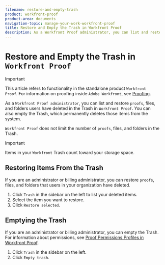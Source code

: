 ```yaml
---
filename: restore-and-empty-trash
product: workfront-proof
product-area: documents
navigation-topic: manage-your-work-workfront-proof
title: Restore and Empty the Trash in Workfront Proof
description: As a Workfront Proof administrator, you can list and restore proofs, files, and folders users have deleted in the Trash in Workfront Proof. You can also empty the Trash, which permanently deletes those items from the system.
---
```


# Restore and Empty the Trash in `Workfront Proof`

>[!IMPORTANT]
>
>This article refers to functionality in the standalone product `Workfront Proof`. For information on proofing inside `Adobe Workfront`, see [Proofing](../../../review-and-approve-work/proofing/proofing.md).

As a `Workfront Proof administrator`, you can list and restore `proofs`, files, and folders users have deleted in the Trash in `Workfront Proof`.&nbsp;You can also empty the Trash, which permanently deletes those items from the system.

`Workfront Proof` does not limit the number of `proofs`, files, and folders in the Trash.

>[!IMPORTANT]
>
>Items in your `Workfront` Trash count toward your storage space.

## Restoring Items From the Trash

If you are an administrator or billing administrator, you can restore  `proofs`, files, and folders that users in your organization have deleted.

1. Click `Trash`&nbsp;in the sidebar on the left to list your deleted items.
1. Select the item you want to restore.
1. Click `Restore selected`.

## Emptying the Trash

If you are an administrator or billing administrator, you can empty the Trash. For information about permissions, see [Proof Permissions Profiles in Workfront Proof](../../../workfront-proof/wp-acct-admin/account-settings/proof-perm-profiles-in-wp.md).

1. Click `Trash`&nbsp;in the sidebar on the left.
1. Click `Empty trash`.

